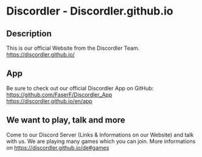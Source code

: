 # Discordler - Discordler.github.io

## Description

This is our official Website from the Discordler Team.
https://discordler.github.io/

## App

Be sure to check out our official Discordler App on GitHub:
https://github.com/FaserF/Discordler_App
https://discordler.github.io/en/app

## We want to play, talk and more

Come to our Discord Server (Links & Informations on our Website) and talk with us. We are playing many games which you can join.
More informations on https://discordler.github.io/de#games

